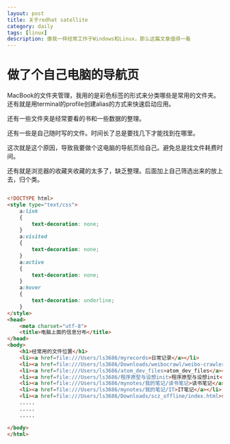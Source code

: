```yaml
---
layout: post
title: 关于redhat satellite
category: daily
tags: [linux]
description: 像我一样经常工作于Windows和Linux，那么这篇文章值得一看
---
```


# 做了个自己电脑的导航页

MacBook的文件夹管理，我用的是彩色标签的形式来分类哪些是常用的文件夹。还有就是用terminal的profile创建alias的方式来快速启动应用。

还有一些文件夹是经常要看的书和一些数据的整理。

还有一些是自己随时写的文件。时间长了总是要找几下才能找到在哪里。

这次就是这个原因，导致我要做个这电脑的导航页给自己。避免总是找文件耗费时间。

还有就是浏览器的收藏夹收藏的太多了，缺乏整理。后面加上自己筛选出来的放上去，归个类。

```html

<!DOCTYPE html>
<style type="text/css">
    a:link
    {
        text-decoration: none;
    }
    a:visited
    {
        text-decoration: none;
    }
    a:active
    {
        text-decoration: none;
    }
    a:hover
    {
        text-decoration: underline;
    }
</style>
<head>
    <meta charset="utf-8">
    <title>电脑上面的信息分布</title>
</head>
<body>
    <h1>经常用的文件位置</h1>
    <li><a href=file:///Users/ls3686/myrecords>日常记录</a></li>
    <li><a href=file:///Users/ls3686/Downloads/weibocrawl/weibo-crawler/weibo>微博收集</a></li>
    <li><a href=file:///Users/ls3686/atom_dev_files>atom_dev_files</a></li>
    <li><a href=file:///Users/ls3686/程序原型与设想init>程序原型与设想init</a></li>
    <li><a href=file:///Users/ls3686/mynotes/我的笔记/读书笔记>读书笔记</a></li>
    <li><a href=file:///Users/ls3686/mynotes/我的笔记/IT>IT笔记</a></li>
    <li><a href=file:///Users/ls3686/Downloads/scz_offline/index.html>scz_offline</a></li>
    .....
    .....
    .....

</body>
</html>
```
